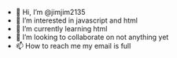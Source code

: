 - 👋 Hi, I’m @jimjim2135
- 👀 I’m interested in javascript and html
- 🌱 I’m currently learning html
- 💞️ I’m looking to collaborate on not anything yet
- 📫 How to reach me my email is full

<!---
jimjim2135/jimjim2135 is a ✨ special ✨ repository because its `README.md` (this file) appears on your GitHub profile.
You can click the Preview link to take a look at your changes.
--->

